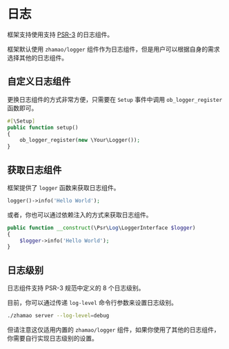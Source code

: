 # 日志

框架支持使用支持 [PSR-3](https://github.com/php-fig/log) 的日志组件。

框架默认使用 `zhamao/logger` 组件作为日志组件，但是用户可以根据自身的需求选择其他的日志组件。

## 自定义日志组件

更换日志组件的方式非常方便，只需要在 `Setup` 事件中调用 `ob_logger_register` 函数即可。

```php
#[\Setup]
public function setup()
{
    ob_logger_register(new \Your\Logger());
}
```

## 获取日志组件

框架提供了 `logger` 函数来获取日志组件。

```php
logger()->info('Hello World');
```

或者，你也可以通过依赖注入的方式来获取日志组件。

```php
public function __construct(\Psr\Log\LoggerInterface $logger)
{
    $logger->info('Hello World');
}
```

## 日志级别

日志组件支持 PSR-3 规范中定义的 8 个日志级别。

目前，你可以通过传递 `log-level` 命令行参数来设置日志级别。

```bash
./zhamao server --log-level=debug
```

但请注意这仅适用内置的 `zhamao/logger` 组件，如果你使用了其他的日志组件，你需要自行实现日志级别的设置。
